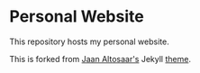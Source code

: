 # Personal Website

This repository hosts my personal website.

This is forked from [Jaan Altosaar's](https://jaan.io) Jekyll [theme](https://github.com/altosaar/jaan.io).
